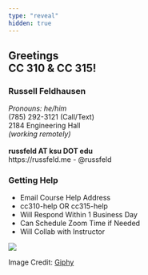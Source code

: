 ```yaml
---
type: "reveal"
hidden: true
---
```

<section>
	<h2>Greetings<br>CC 310 & CC 315!</h2>
</section>

<section>
	<h3>Russell Feldhausen</h3>
	<p>
		<i>Pronouns: he/him</i><br>
		(785) 292-3121 (Call/Text)<br>
		2184 Engineering Hall<br>
		<i>(working remotely)</i><br>
		<br>
		<b>russfeld AT ksu DOT edu</b><br>
		https://russfeld.me  -  @russfeld<br>
	</p>
</section>

<section>
	<h3>Getting Help</h3>
	<ul>
		<li>Email Course Help Address</li>
		<li>cc310-help OR cc315-help</li>
		<li>Will Respond Within 1 Business Day</li>
		<li>Can Schedule Zoom Time if Needed</li>
		<li>Will Collab with Instructor</li>
	</ul>
</section>

<section>
	<img class="plain stretch" src="https://media.giphy.com/media/12XDYvMJNcmLgQ/giphy.gif">
	<p class="imagecredit">Image Credit: <a href="https://giphy.com/gifs/luck-good-im-rooting-for-you-12XDYvMJNcmLgQ">Giphy</a></p>
</section>

